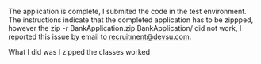 The application is complete, I submited the code in the test environment. 
The instructions indicate that the completed application has to be zippped, 
however the zip -r BankApplication.zip BankApplication/ did not work, I reported this issue by email to recruitment@devsu.com. 

What I did was I zipped the classes worked
